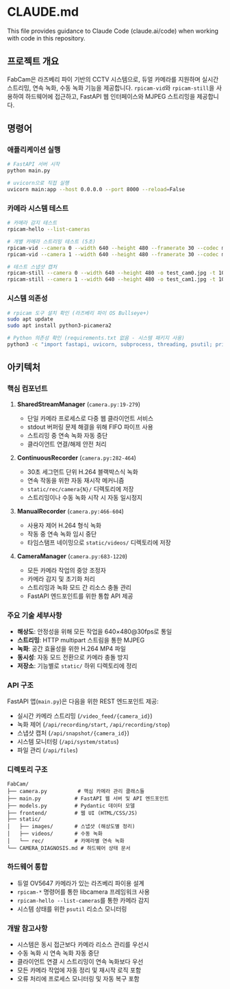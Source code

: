 # CLAUDE.md

This file provides guidance to Claude Code (claude.ai/code) when working with code in this repository.

## 프로젝트 개요

FabCam은 라즈베리 파이 기반의 CCTV 시스템으로, 듀얼 카메라를 지원하며 실시간 스트리밍, 연속 녹화, 수동 녹화 기능을 제공합니다. `rpicam-vid`와 `rpicam-still`을 사용하여 하드웨어에 접근하고, FastAPI 웹 인터페이스와 MJPEG 스트리밍을 제공합니다.

## 명령어

### 애플리케이션 실행
```bash
# FastAPI 서버 시작
python main.py

# uvicorn으로 직접 실행
uvicorn main:app --host 0.0.0.0 --port 8000 --reload=False
```

### 카메라 시스템 테스트
```bash
# 카메라 감지 테스트
rpicam-hello --list-cameras

# 개별 카메라 스트리밍 테스트 (5초)
rpicam-vid --camera 0 --width 640 --height 480 --framerate 30 --codec mjpeg --output - --timeout 5000 --nopreview
rpicam-vid --camera 1 --width 640 --height 480 --framerate 30 --codec mjpeg --output - --timeout 5000 --nopreview

# 테스트 스냅샷 캡처
rpicam-still --camera 0 --width 640 --height 480 -o test_cam0.jpg -t 100 --nopreview
rpicam-still --camera 1 --width 640 --height 480 -o test_cam1.jpg -t 100 --nopreview
```

### 시스템 의존성
```bash
# rpicam 도구 설치 확인 (라즈베리 파이 OS Bullseye+)
sudo apt update
sudo apt install python3-picamera2

# Python 의존성 확인 (requirements.txt 없음 - 시스템 패키지 사용)
python3 -c "import fastapi, uvicorn, subprocess, threading, psutil; print('의존성 확인 완료')"
```

## 아키텍처

### 핵심 컴포넌트

1. **SharedStreamManager** (`camera.py:19-279`)
   - 단일 카메라 프로세스로 다중 웹 클라이언트 서비스
   - stdout 버퍼링 문제 해결을 위해 FIFO 파이프 사용
   - 스트리밍 중 연속 녹화 자동 중단
   - 클라이언트 연결/해제 안전 처리

2. **ContinuousRecorder** (`camera.py:282-464`)
   - 30초 세그먼트 단위 H.264 블랙박스식 녹화
   - 연속 작동을 위한 자동 재시작 메커니즘
   - `static/rec/camera{N}/` 디렉토리에 저장
   - 스트리밍이나 수동 녹화 시작 시 자동 일시정지

3. **ManualRecorder** (`camera.py:466-604`)
   - 사용자 제어 H.264 형식 녹화
   - 작동 중 연속 녹화 임시 중단
   - 타임스탬프 네이밍으로 `static/videos/` 디렉토리에 저장

4. **CameraManager** (`camera.py:683-1220`)
   - 모든 카메라 작업의 중앙 조정자
   - 카메라 감지 및 초기화 처리
   - 스트리밍과 녹화 모드 간 리소스 충돌 관리
   - FastAPI 엔드포인트를 위한 통합 API 제공

### 주요 기술 세부사항

- **해상도**: 안정성을 위해 모든 작업을 640×480@30fps로 통일
- **스트리밍**: HTTP multipart 스트림을 통한 MJPEG
- **녹화**: 공간 효율성을 위한 H.264 MP4 파일
- **동시성**: 자동 모드 전환으로 카메라 충돌 방지
- **저장소**: 기능별로 `static/` 하위 디렉토리에 정리

### API 구조

FastAPI 앱(`main.py`)은 다음을 위한 REST 엔드포인트 제공:
- 실시간 카메라 스트리밍 (`/video_feed/{camera_id}`)
- 녹화 제어 (`/api/recording/start`, `/api/recording/stop`)
- 스냅샷 캡처 (`/api/snapshot/{camera_id}`)
- 시스템 모니터링 (`/api/system/status`)
- 파일 관리 (`/api/files`)

### 디렉토리 구조
```
FabCam/
├── camera.py          # 핵심 카메라 관리 클래스들
├── main.py           # FastAPI 웹 서버 및 API 엔드포인트
├── models.py         # Pydantic 데이터 모델
├── frontend/         # 웹 UI (HTML/CSS/JS)
├── static/
│   ├── images/       # 스냅샷 (해상도별 정리)
│   ├── videos/       # 수동 녹화
│   └── rec/          # 카메라별 연속 녹화
└── CAMERA_DIAGNOSIS.md # 하드웨어 상태 문서
```

### 하드웨어 통합

- 듀얼 OV5647 카메라가 있는 라즈베리 파이용 설계
- `rpicam-*` 명령어를 통한 libcamera 프레임워크 사용
- `rpicam-hello --list-cameras`를 통한 카메라 감지
- 시스템 상태를 위한 `psutil` 리소스 모니터링

### 개발 참고사항

- 시스템은 동시 접근보다 카메라 리소스 관리를 우선시
- 수동 녹화 시 연속 녹화 자동 중단
- 클라이언트 연결 시 스트리밍이 연속 녹화보다 우선
- 모든 카메라 작업에 자동 정리 및 재시작 로직 포함
- 오류 처리에 프로세스 모니터링 및 자동 복구 포함